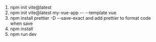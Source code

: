 1. npm init vite@latest
2. npm init vite@latest my-vue-app -- --template vue
3. npm install prettier -D --save-exact and add prettier to format code when save
4. npm install
5. npm run dev

